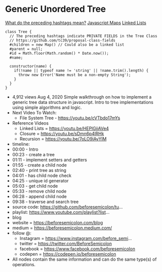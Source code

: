 # Generic Unordered Tree
[What do the preceding hashtags mean?](https://github.com/tc39/proposal-class-fields)
[Javascript Maps](https://www.w3schools.com/js/js_object_maps.asp)
[Linked Lists](https://www.youtube.com/playlist?list=PLpWvGP6yhJUjYVMTzZIQmOHssllxAw8QY)
```
class Tree {
  // The preceding hashtags indicate PRIVATE FIELDS in the Tree Class
  // https://github.com/tc39/proposal-class-fields
  #children = new Map() // Could also be a linked list
  #parent = null;
  #id = Math.floor(Math.random() * Date.now());
  #name;
  
  constructor(name) {
    if(!name || typeof name != 'string' || !name.trim().length) {
      throw new Error('Name must be a non-empty String');
    }
  }
}
```

- 4,912 views  Aug 4, 2020  Simple walkthrough on how to implement a generic tree data structure in javascript. Intro to tree implementations using simple algorithms and logic.
- Next Video To Watch: 
  - File System Tree - https://youtu.be/cVTbdo17mYs
- Reference Videos
  - Linked Lists = https://youtu.be/HEPlGiiAVe4
  - Closure = https://youtu.be/sDmn6p4lRHk
  - Recursion = https://youtu.be/7oLO9iAyYIM
- timeline:
- 00:00 - Intro
- 00:23 - create a tree
- 01:11 - implement setters and getters
- 01:55 - create a child node
- 02:40 - print tree as string
- 04:01 - has child node check
- 04:25 - unique id generator
- 05:03 - get child node
- 05:33 - remove child node
- 06:28 - append child node
- 09:38 - traverse and search tree
- source code: https://github.com/beforesemicolon/tu...
- playlist: https://www.youtube.com/playlist?list...
- blog
- website = https://beforesemicolon.com/blog
- medium = https://beforesemicolon.medium.com/
- follow @:
  - Instagram = https://www.instagram.com/before_semi...
  - twitter = https://twitter.com/BeforeSemicolon
  - facebook = https://www.facebook.com/beforesemicolon
  - codepen = https://codepen.io/beforesemicolon
- All nodes contain the same information and can do the same type(s) of operations.
